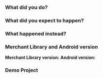 ### What did you do?

<!-- Please replace this with what you did. -->

### What did you expect to happen?

<!-- Please replace this with what you expected to happen. --> 

### What happened instead?

<!-- Please replace this with of what happened instead. -->

### Merchant Library and Android version

**Merchant Library version:**
**Android version:**

### Demo Project

<!-- Please link to or upload a project we can download that reproduces the issue. -->
